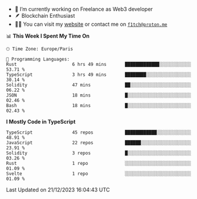 - 🔭 I’m currently working on Freelance as Web3 developer
- 🪶 Blockchain Enthusiast
- 👨‍💻 You can visit my [website](https://f1tch.xyz) or contact me on [`f1tch@proton.me`](mailto:f1tch@proton.me)

<!--START_SECTION:waka-->
📊 **This Week I Spent My Time On** 

```text
🕑︎ Time Zone: Europe/Paris

💬 Programming Languages: 
Rust                     6 hrs 49 mins       █████████████░░░░░░░░░░░░   53.71 % 
TypeScript               3 hrs 49 mins       ████████░░░░░░░░░░░░░░░░░   30.14 % 
Solidity                 47 mins             ██░░░░░░░░░░░░░░░░░░░░░░░   06.22 % 
JSON                     18 mins             █░░░░░░░░░░░░░░░░░░░░░░░░   02.46 % 
Bash                     18 mins             █░░░░░░░░░░░░░░░░░░░░░░░░   02.43 % 
```

**I Mostly Code in TypeScript** 

```text
TypeScript               45 repos            ████████████░░░░░░░░░░░░░   48.91 % 
JavaScript               22 repos            ██████░░░░░░░░░░░░░░░░░░░   23.91 % 
Solidity                 3 repos             █░░░░░░░░░░░░░░░░░░░░░░░░   03.26 % 
Rust                     1 repo              ░░░░░░░░░░░░░░░░░░░░░░░░░   01.09 % 
Svelte                   1 repo              ░░░░░░░░░░░░░░░░░░░░░░░░░   01.09 % 
```




 Last Updated on 21/12/2023 16:04:43 UTC
<!--END_SECTION:waka-->
